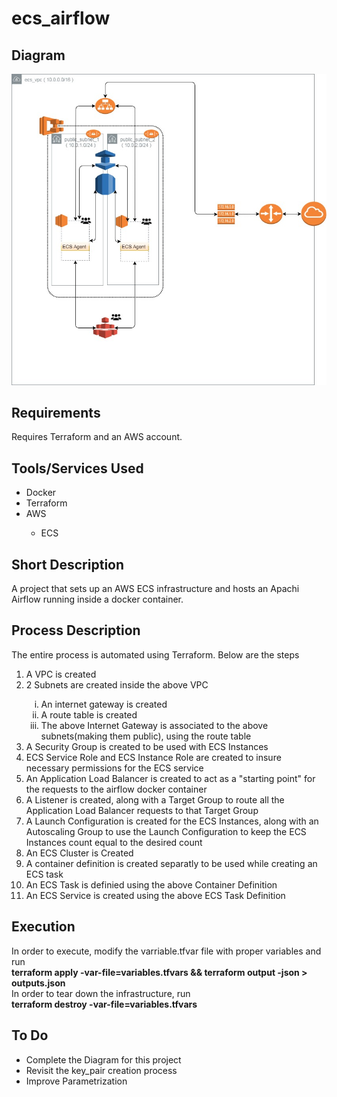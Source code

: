 # ecs_airflow

<h2>
  Diagram
</h2>

![alt text](https://github.com/tigstep/ecs_airflow/blob/master/diagrams/aws_ecs_diagram.jpg)
<h2>
  Requirements
</h2>
  Requires Terraform and an AWS account.
<h2>
  Tools/Services Used
</h2>
  <ul>
  <li>Docker</li>
  <li>Terraform</li>
  <li>AWS</li>
    <ul>
      <li>ECS</li>
    </ul>
  </ul>
<h2>
  Short Description
</h2>  
A project that sets up an AWS ECS infrastructure and hosts an Apachi Airflow running inside a docker container.
<h2>
  Process Description
</h2>
  The entire process is automated using Terraform. Below are the steps
  <ol>
    <li>A VPC is created</li>
    <li>2 Subnets are created inside the above VPC</li>
    <ol type="i">
      <li>An internet gateway is created</li>
      <li>A route table is created</li>
      <li>The above Internet Gateway is associated to the above subnets(making them public), using the route table</li>
    </ol>
    <li>A Security Group is created to be used with ECS Instances</li>
    <li>ECS Service Role and ECS Instance Role are created to insure necessary permissions for the ECS service</li>
    <li>An Application Load Balancer is created to act as a "starting point" for the requests to the airflow docker container</li>
    <li>A Listener is created, along with a Target Group to route all the Application Load Balancer requests to that Target Group</li>
    <li>A Launch Configuration is created for the ECS Instances, along with an Autoscaling Group to use the Launch Configuration to keep the ECS Instances count equal to the desired count</li>
    <li>An ECS Cluster is Created</li>
    <li>A container definition is created separatly to be used while creating an ECS task</li>
    <li>An ECS Task is definied using the above Container Definition</li>
    <li>An ECS Service is created using the above ECS Task Definition</li>
  </ol>
<h2>
  Execution
</h2>
In order to execute, modify the varriable.tfvar file with proper variables and run <br>
<b>terraform apply -var-file=variables.tfvars && terraform output -json > outputs.json</b><br>
In order to tear down the infrastructure, run <br>
<b>terraform destroy -var-file=variables.tfvars</b>
<h2>
  To Do
</h2>
  <ul>
    <li>Complete the Diagram for this project</li>
    <li>Revisit the key_pair creation process</li>
    <li>Improve Parametrization</li>  
  </ul>

